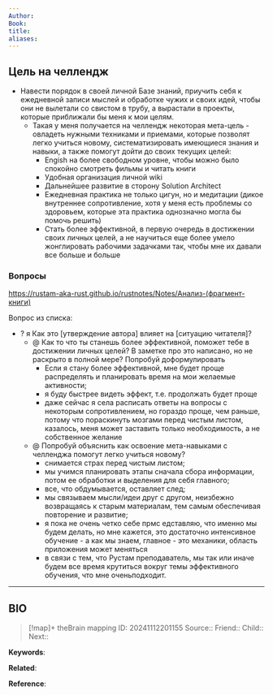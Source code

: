 ```yaml
---
Author:
Book:
title:
aliases:
---
```

## Цель на челлендж
- Навести порядок в своей личной Базе знаний, приучить себя к ежедневной записи мыслей и обработке чужих и своих идей, чтобы они не вылетали со свистом в трубу, а вырастали в проекты, которые приближали бы меня к мои целям.
	- Такая у меня получается на челлендж некоторая мета-цель - овладеть нужными техниками и приемами, которые позволят легко учиться новому, систематизировать имеющиеся знания и навыки, а также помогут дойти до своих текущих целей:
		- Engish на более свободном уровне, чтобы можно было спокойно смотреть фильмы и читать книги
		- Удобная организация личной wiki
		- Дальнейшее развитие в сторону Solution Architect
		- Ежедневная практика не только цигун, но и медитации (дикое внутреннее сопротивление, хотя у меня есть проблемы со здоровьем, которые эта практика однозначно могла бы помочь решить)
		- Стать более эффективной, в первую очередь в достижении своих личных целей, а не научиться еще более умело жонглировать рабочими задачками так, чтобы мне их давали все больше и больше

### Вопросы 
https://rustam-aka-rust.github.io/rustnotes/Notes/Анализ-(фрагмент-книги)

Вопрос из списка:

- ? я Как это [утверждение автора] влияет на [ситуацию читателя]?
	- @ Как то что ты станешь более эффективной, поможет тебе в достижении личных целей? В заметке про это написано, но не раскрыто в полной мере? Попробуй доформулировать 
		- Если я стану более эффективной, мне будет проще распределять и планировать время на мои желаемые активности;
		- я буду быстрее видеть эффект, т.е. продолжать будет проще
		- даже сейчас я села расписать ответы на вопросы с некоторым сопротивлением, но гораздо проще, чем раньше, потому что пораскинуть мозгами перед чистым листом, казалось, меня может заставить только необходимость, а не собственное желание 
	- @ Попробуй объяснить как освоение мета-навыками с челленджа помогут легко учиться новому?
		- снимается страх перед чистым листом;
		- мы учимся планировать этапы сначала сбора информации, потом ее обработки и выделения для себя главного;
		- все, что обдумывается, оставляет след;
		- мы связываем мысли/идеи друг с другом, неизбежно возвращаясь к старым материалам, тем самым обеспечивая повторение и развитие;
		- я пока не очень четко себе прмс едставляю, что именно мы будем делать, но мне кажется, это достаточно интенсивное обучение - а как мы знаем, главное - это механики, область приложения может меняться
		- в связи с тем, что Рустам преподаватель, мы так или иначе будем все время крутиться вокруг темы эффективного обучения, что мне оченьподходит.

***
## BIO
> [!map]+ theBrain mapping
> ID: 20241112201155
> Source::
> Friend::
> Child::
> Next::

**Keywords**:

**Related**:

**Reference**: 